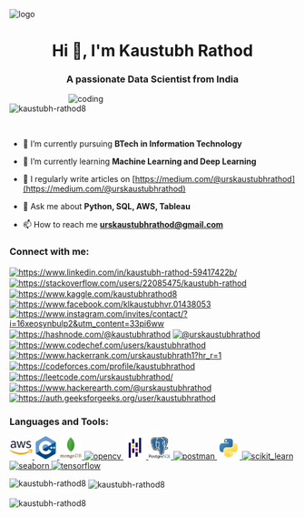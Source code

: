 ![logo]()

<h1 align="center">Hi 👋, I'm Kaustubh Rathod</h1>
<h3 align="center">A passionate Data Scientist from India</h3>

<img align="right" alt="coding" width="400" src="https://user-images.githubusercontent.com/55389276/140866485-8fb1c876-9a8f-4d6a-98dc-08c4981eaf70.gif">

<p align="left"> <img src="https://komarev.com/ghpvc/?username=kaustubh-rathod8&label=Profile%20views&color=0e75b6&style=flat" alt="kaustubh-rathod8" /> </p>

<p align="left"> <a href="https://twitter.com/" target="blank"><img src="https://img.shields.io/twitter/follow/?logo=twitter&style=for-the-badge" alt="" /></a> </p>

- 🔭 I’m currently pursuing **BTech in Information Technology**

- 🌱 I’m currently learning **Machine Learning and Deep Learning**

- 📝 I regularly write articles on [https://medium.com/@urskaustubhrathod](https://medium.com/@urskaustubhrathod)

- 💬 Ask me about **Python, SQL, AWS, Tableau**

- 📫 How to reach me **urskaustubhrathod@gmail.com**

<h3 align="left">Connect with me:</h3>
<p align="left">
<a href="https://linkedin.com/in/https://www.linkedin.com/in/kaustubh-rathod-59417422b/" target="blank"><img align="center" src="https://raw.githubusercontent.com/rahuldkjain/github-profile-readme-generator/master/src/images/icons/Social/linked-in-alt.svg" alt="https://www.linkedin.com/in/kaustubh-rathod-59417422b/" height="30" width="40" /></a>
<a href="https://stackoverflow.com/users/https://stackoverflow.com/users/22085475/kaustubh-rathod" target="blank"><img align="center" src="https://raw.githubusercontent.com/rahuldkjain/github-profile-readme-generator/master/src/images/icons/Social/stack-overflow.svg" alt="https://stackoverflow.com/users/22085475/kaustubh-rathod" height="30" width="40" /></a>
<a href="https://kaggle.com/https://www.kaggle.com/kaustubhrathod8" target="blank"><img align="center" src="https://raw.githubusercontent.com/rahuldkjain/github-profile-readme-generator/master/src/images/icons/Social/kaggle.svg" alt="https://www.kaggle.com/kaustubhrathod8" height="30" width="40" /></a>
<a href="https://fb.com/https://www.facebook.com/klkaustubhvr.01438053" target="blank"><img align="center" src="https://raw.githubusercontent.com/rahuldkjain/github-profile-readme-generator/master/src/images/icons/Social/facebook.svg" alt="https://www.facebook.com/klkaustubhvr.01438053" height="30" width="40" /></a>
<a href="https://instagram.com/https://www.instagram.com/invites/contact/?i=16xeosynbulp2&utm_content=33pi6ww" target="blank"><img align="center" src="https://raw.githubusercontent.com/rahuldkjain/github-profile-readme-generator/master/src/images/icons/Social/instagram.svg" alt="https://www.instagram.com/invites/contact/?i=16xeosynbulp2&utm_content=33pi6ww" height="30" width="40" /></a>
<a href="https://hashnode.com/https://hashnode.com/@kaustubhrathod" target="blank"><img align="center" src="https://raw.githubusercontent.com/rahuldkjain/github-profile-readme-generator/master/src/images/icons/Social/hashnode.svg" alt="https://hashnode.com/@kaustubhrathod" height="30" width="40" /></a>
<a href="https://medium.com/@urskaustubhrathod" target="blank"><img align="center" src="https://raw.githubusercontent.com/rahuldkjain/github-profile-readme-generator/master/src/images/icons/Social/medium.svg" alt="@urskaustubhrathod" height="30" width="40" /></a>
<a href="https://www.codechef.com/users/https://www.codechef.com/users/kaustubhrathod" target="blank"><img align="center" src="https://cdn.jsdelivr.net/npm/simple-icons@3.1.0/icons/codechef.svg" alt="https://www.codechef.com/users/kaustubhrathod" height="30" width="40" /></a>
<a href="https://www.hackerrank.com/https://www.hackerrank.com/urskaustubhrath1?hr_r=1" target="blank"><img align="center" src="https://raw.githubusercontent.com/rahuldkjain/github-profile-readme-generator/master/src/images/icons/Social/hackerrank.svg" alt="https://www.hackerrank.com/urskaustubhrath1?hr_r=1" height="30" width="40" /></a>
<a href="https://codeforces.com/profile/https://codeforces.com/profile/kaustubhrathod" target="blank"><img align="center" src="https://raw.githubusercontent.com/rahuldkjain/github-profile-readme-generator/master/src/images/icons/Social/codeforces.svg" alt="https://codeforces.com/profile/kaustubhrathod" height="30" width="40" /></a>
<a href="https://www.leetcode.com/https://leetcode.com/urskaustubhrathod/" target="blank"><img align="center" src="https://raw.githubusercontent.com/rahuldkjain/github-profile-readme-generator/master/src/images/icons/Social/leet-code.svg" alt="https://leetcode.com/urskaustubhrathod/" height="30" width="40" /></a>
<a href="https://www.hackerearth.com/https://www.hackerearth.com/@urskaustubhrathod" target="blank"><img align="center" src="https://raw.githubusercontent.com/rahuldkjain/github-profile-readme-generator/master/src/images/icons/Social/hackerearth.svg" alt="https://www.hackerearth.com/@urskaustubhrathod" height="30" width="40" /></a>
<a href="https://auth.geeksforgeeks.org/user/https://auth.geeksforgeeks.org/user/kaustubhrathod" target="blank"><img align="center" src="https://raw.githubusercontent.com/rahuldkjain/github-profile-readme-generator/master/src/images/icons/Social/geeks-for-geeks.svg" alt="https://auth.geeksforgeeks.org/user/kaustubhrathod" height="30" width="40" /></a>
</p>

<h3 align="left">Languages and Tools:</h3>
<p align="left"> <a href="https://aws.amazon.com" target="_blank" rel="noreferrer"> <img src="https://raw.githubusercontent.com/devicons/devicon/master/icons/amazonwebservices/amazonwebservices-original-wordmark.svg" alt="aws" width="40" height="40"/> </a> <a href="https://www.w3schools.com/cpp/" target="_blank" rel="noreferrer"> <img src="https://raw.githubusercontent.com/devicons/devicon/master/icons/cplusplus/cplusplus-original.svg" alt="cplusplus" width="40" height="40"/> </a> <a href="https://www.mongodb.com/" target="_blank" rel="noreferrer"> <img src="https://raw.githubusercontent.com/devicons/devicon/master/icons/mongodb/mongodb-original-wordmark.svg" alt="mongodb" width="40" height="40"/> </a> <a href="https://opencv.org/" target="_blank" rel="noreferrer"> <img src="https://www.vectorlogo.zone/logos/opencv/opencv-icon.svg" alt="opencv" width="40" height="40"/> </a> <a href="https://pandas.pydata.org/" target="_blank" rel="noreferrer"> <img src="https://raw.githubusercontent.com/devicons/devicon/2ae2a900d2f041da66e950e4d48052658d850630/icons/pandas/pandas-original.svg" alt="pandas" width="40" height="40"/> </a> <a href="https://www.postgresql.org" target="_blank" rel="noreferrer"> <img src="https://raw.githubusercontent.com/devicons/devicon/master/icons/postgresql/postgresql-original-wordmark.svg" alt="postgresql" width="40" height="40"/> </a> <a href="https://postman.com" target="_blank" rel="noreferrer"> <img src="https://www.vectorlogo.zone/logos/getpostman/getpostman-icon.svg" alt="postman" width="40" height="40"/> </a> <a href="https://www.python.org" target="_blank" rel="noreferrer"> <img src="https://raw.githubusercontent.com/devicons/devicon/master/icons/python/python-original.svg" alt="python" width="40" height="40"/> </a> <a href="https://scikit-learn.org/" target="_blank" rel="noreferrer"> <img src="https://upload.wikimedia.org/wikipedia/commons/0/05/Scikit_learn_logo_small.svg" alt="scikit_learn" width="40" height="40"/> </a> <a href="https://seaborn.pydata.org/" target="_blank" rel="noreferrer"> <img src="https://seaborn.pydata.org/_images/logo-mark-lightbg.svg" alt="seaborn" width="40" height="40"/> </a> <a href="https://www.tensorflow.org" target="_blank" rel="noreferrer"> <img src="https://www.vectorlogo.zone/logos/tensorflow/tensorflow-icon.svg" alt="tensorflow" width="40" height="40"/> </a> </p>

<p><img align="left" src="https://github-readme-stats.vercel.app/api/top-langs?username=kaustubh-rathod8&show_icons=true&locale=en&layout=compact" alt="kaustubh-rathod8" /></p>

<p>&nbsp;<img align="center" src="https://github-readme-stats.vercel.app/api?username=kaustubh-rathod8&show_icons=true&locale=en" alt="kaustubh-rathod8" /></p>

<p><img align="center" src="https://github-readme-streak-stats.herokuapp.com/?user=kaustubh-rathod8&" alt="kaustubh-rathod8" /></p>

